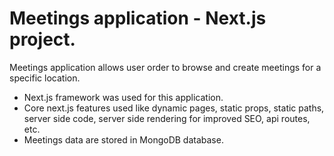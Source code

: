 # Meetings application - Next.js project.

Meetings application allows user order to browse and create meetings for a specific location.

- Next.js framework was used for this application.
- Core next.js features used like dynamic pages, static props, static paths, server side code, server side rendering for improved SEO, api routes, etc.
- Meetings data are stored in MongoDB database. 


